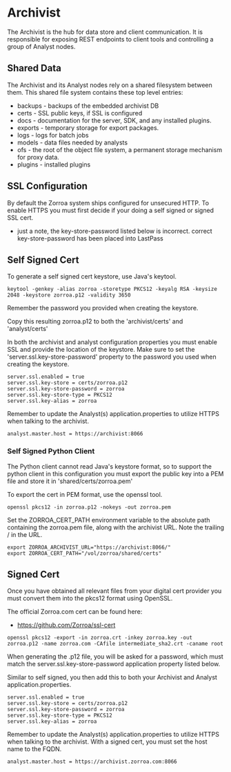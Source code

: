 # Archivist

The Archivist is the hub for data store and client communication.  It is responsible
for exposing REST endpoints to client tools and controlling a group of Analyst nodes.

## Shared Data

The Archivist and its Analyst nodes rely on a shared filesystem between them.  This
shared file system contains these top level entries:

   * backups - backups of the embedded archivist DB
   * certs - SSL public keys, if SSL is configured
   * docs - documentation for the server, SDK, and any installed plugins.
   * exports - temporary storage for export packages.
   * logs - logs for batch jobs
   * models - data files needed by analysts
   * ofs - the root of the object file system, a permanent storage mechanism for proxy data.
   * plugins - installed plugins

## SSL Configuration

By default the Zorroa system ships configured for unsecured HTTP.  To enable HTTPS you
must first decide if your doing a self signed or signed SSL cert.

  * just a note, the key-store-password listed below is incorrect.  correct key-store-password
    has been placed into LastPass



## Self Signed Cert

To generate a self signed cert keystore, use Java's keytool.

```
keytool -genkey -alias zorroa -storetype PKCS12 -keyalg RSA -keysize 2048 -keystore zorroa.p12 -validity 3650
```

Remember the password you provided when creating the keystore.

Copy this resulting zorroa.p12 to both the 'archivist/certs' and 'analyst/certs'

In both the archivist and analyst configuration properties you must enable SSL and provide the location of the keystore.
Make sure to set the 'server.ssl.key-store-password' property to the password you used when creating the keystore.

```
server.ssl.enabled = true
server.ssl.key-store = certs/zorroa.p12
server.ssl.key-store-password = zorroa
server.ssl.key-store-type = PKCS12
server.ssl.key-alias = zorroa
```

Remember to update the Analyst(s) application.properties to utilize HTTPS when talking to the archivist.

```
analyst.master.host = https://archivist:8066
```

### Self Signed Python Client

The Python client cannot read Java's keystore format, so to support the python client in this configuration
you must export the public key into a PEM file and store it in 'shared/certs/zorroa.pem'

To export the cert in PEM format, use the openssl tool.

```
openssl pkcs12 -in zorroa.p12 -nokeys -out zorroa.pem
```

Set the ZORROA_CERT_PATH environment variable to the absolute path containing the zorroa.pem file,
along with the archivist URL.  Note the trailing / in the URL.

```
export ZORROA_ARCHIVIST_URL="https://archivist:8066/"
export ZORROA_CERT_PATH="/vol/zorroa/shared/certs"
```

## Signed Cert

Once you have obtained all relevant files from your digital cert provider you must convert them into
the pkcs12 format using OpenSSL.

The official Zorroa.com cert can be found here:

   * https://github.com/Zorroa/ssl-cert

```
openssl pkcs12 -export -in zorroa.crt -inkey zorroa.key -out zorroa.p12 -name zorroa.com -CAfile intermediate_sha2.crt -caname root
```

When generating the .p12 file, you will be asked for a password, which must match the 
server.ssl.key-store-password application property listed below.

Similar to self signed, you then add this to both your Archivist and Analyst application.properties.

```
server.ssl.enabled = true
server.ssl.key-store = certs/zorroa.p12
server.ssl.key-store-password = zorroa
server.ssl.key-store-type = PKCS12
server.ssl.key-alias = zorroa
```

Remember to update the Analyst(s) application.properties to utilize HTTPS when talking to the archivist.  With a signed cert, you must set the host name to the FQDN.

```
analyst.master.host = https://archivist.zorroa.com:8066
```
